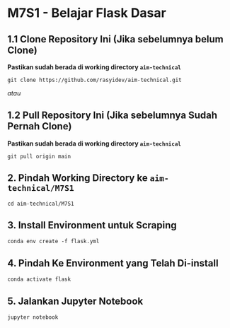 # M7S1 - Belajar Flask Dasar

## 1.1 Clone Repository Ini (Jika sebelumnya belum Clone)
**Pastikan sudah berada di working directory `aim-technical`**
 ```
 git clone https://github.com/rasyidev/aim-technical.git
 ```
 
 *atau*
 
## 1.2 Pull Repository Ini (Jika sebelumnya Sudah Pernah Clone)
 **Pastikan sudah berada di working directory `aim-technical`**
 ```
 git pull origin main
 ```
 
## 2. Pindah Working Directory ke `aim-technical/M7S1`
```
cd aim-technical/M7S1
```

## 3. Install Environment untuk Scraping
```
conda env create -f flask.yml
```

## 4. Pindah Ke Environment yang Telah Di-install
```
conda activate flask
```

## 5. Jalankan Jupyter Notebook
```
jupyter notebook
```
